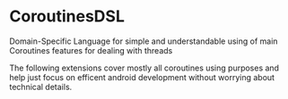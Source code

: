 # CoroutinesDSL
Domain-Specific Language for simple and understandable using of main Coroutines features for dealing with threads

The following extensions cover mostly all coroutines using purposes and help just focus on efficent android development without worrying about technical details.
